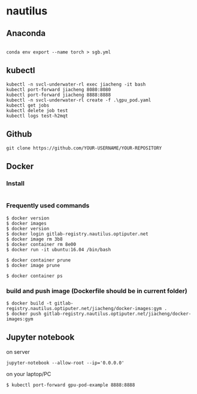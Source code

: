 # nautilus

## Anaconda
```

conda env export --name torch > sgb.yml

```

## kubectl
```
kubectl -n svcl-underwater-rl exec jiacheng -it bash
kubectl port-forward jiacheng 8080:8080
kubectl port-forward jiacheng 8888:8888
kubectl -n svcl-underwater-rl create -f .\gpu_pod.yaml
kubectl get jobs
kubectl delete job test
kubectl logs test-h2mqt
```

## Github
```
git clone https://github.com/YOUR-USERNAME/YOUR-REPOSITORY

```
## Docker
### Install
```
```
### Frequently used commands
```
$ docker version
$ docker images
$ docker version
$ docker login gitlab-registry.nautilus.optiputer.net
$ docker image rm 3b8
$ docker container rm 8e00
$ docker run -it ubuntu:16.04 /bin/bash

$ docker container prune
$ docker image prune

$ docker container ps

```

### build and push image (Dockerfile should be in current folder)
```
$ docker build -t gitlab-registry.nautilus.optiputer.net/jiacheng/docker-images:gym .
$ docker push gitlab-registry.nautilus.optiputer.net/jiacheng/docker-images:gym
```

## Jupyter notebook
on server  
```
jupyter-notebook --allow-root --ip='0.0.0.0'
```

on your laptop/PC
```
$ kubectl port-forward gpu-pod-example 8888:8888
```


